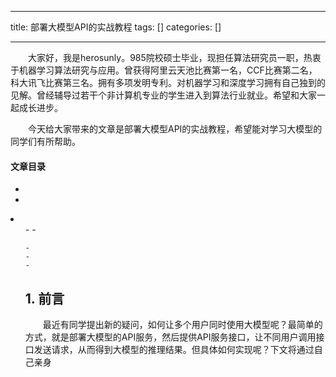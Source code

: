 
--- 
title:  部署大模型API的实战教程 
tags: []
categories: [] 

---
  大家好，我是herosunly。985院校硕士毕业，现担任算法研究员一职，热衷于机器学习算法研究与应用。曾获得阿里云天池比赛第一名，CCF比赛第二名，科大讯飞比赛第三名。拥有多项发明专利。对机器学习和深度学习拥有自己独到的见解。曾经辅导过若干个非计算机专业的学生进入到算法行业就业。希望和大家一起成长进步。

  今天给大家带来的文章是部署大模型API的实战教程，希望能对学习大模型的同学们有所帮助。 

#### 文章目录

  - 
  - 
  <li>
   <ul>
    - 
    - 
   
    - 
    - 
    - 
   


## 1. 前言

  最近有同学提出新的疑问，如何让多个用户同时使用大模型呢？最简单的方式，就是部署大模型的API服务，然后提供API服务接口，让不同用户调用接口发送请求，从而得到大模型的推理结果。但具体如何实现呢？下文将通过自己亲身
